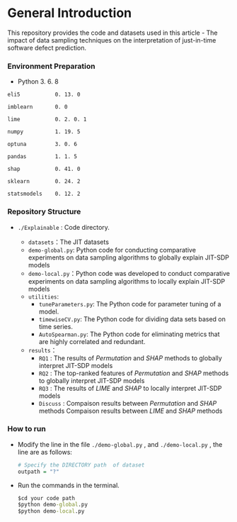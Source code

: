# General Introduction

This repository provides the code and datasets used in this article - The impact of data sampling techniques on the interpretation of just-in-time software defect prediction.

### Environment Preparation

- Python	3. 6. 8

```
eli5           0. 13. 0

imblearn       0. 0 

lime           0. 2. 0. 1

numpy          1. 19. 5

optuna         3. 0. 6

pandas         1. 1. 5

shap           0. 41. 0

sklearn        0. 24. 2

statsmodels    0. 12. 2
```

### Repository Structure

- `./Explainable` : Code directory.
  
  - `datasets`：The JIT datasets
  - `demo-global.py`: Python code for conducting comparative experiments on data sampling algorithms to globally explain JIT-SDP models
  - `demo-local.py`：Python code was developed to conduct comparative experiments on data sampling algorithms to locally explain JIT-SDP models
  - `utilities`:  
    - `tuneParameters.py`: The Python code for parameter tuning of a model.
    - `timewiseCV.py`: The Python code for dividing data sets based on time series.
    - `AutoSpearman.py`: The Python code for eliminating metrics that are highly correlated and redundant.
  - `results`：
    - `RQ1` : The results of *Permutation* and *SHAP* methods to globally interpret JIT-SDP models
    - `RQ2` : The top-ranked features of *Permutation* and *SHAP* methods to globally interpret JIT-SDP models
    - `RQ3` : The results of *LIME* and *SHAP* to locally interpret JIT-SDP models
    - `Discuss` : Compaison results between *Permutation* and *SHAP* methods
                  Compaison results between *LIME* and *SHAP* methods
      
### How to run

- Modify the line in the file `./demo-global.py` , and  `./demo-local.py` , the line are as follows:

  ```R
  # Specify the DIRECTORY path  of dataset
  outpath = "?"
  ```
  
- Run the commands in the terminal.
  
  ```cmd
  $cd your code path
  $python demo-global.py
  $python demo-local.py
  ```
